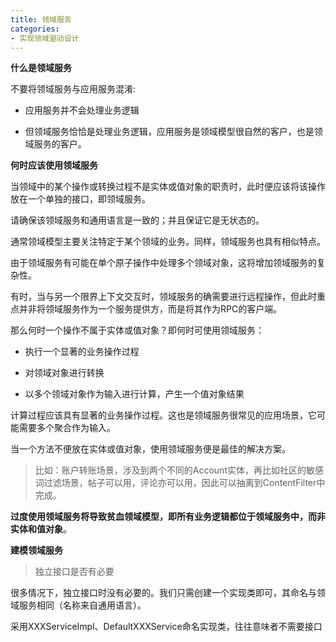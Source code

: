 ```yaml
---
title: 领域服务
categories: 
- 实现领域驱动设计
---
```


**什么是领域服务**

不要将领域服务与应用服务混淆:

* 应用服务并不会处理业务逻辑

* 但领域服务恰恰是处理业务逻辑，应用服务是领域模型很自然的客户，也是领域服务的客户。

**何时应该使用领域服务**

当领域中的某个操作或转换过程不是实体或值对象的职责时，此时便应该将该操作放在一个单独的接口，即领域服务。

请确保该领域服务和通用语言是一致的；并且保证它是无状态的。

通常领域模型主要关注特定于某个领域的业务。同样，领域服务也具有相似特点。

由于领域服务有可能在单个原子操作中处理多个领域对象，这将增加领域服务的复杂性。

有时，当与另一个限界上下文交互时，领域服务的确需要进行远程操作，但此时重点并非将领域服务作为一个服务提供方，而是将其作为RPC的客户端。

那么何时一个操作不属于实体或值对象？即何时可使用领域服务：

* 执行一个显著的业务操作过程

* 对领域对象进行转换

* 以多个领域对象作为输入进行计算，产生一个值对象结果

计算过程应该具有显著的业务操作过程。这也是领域服务很常见的应用场景，它可能需要多个聚合作为输入。

当一个方法不便放在实体或值对象，使用领域服务便是最佳的解决方案。

> 比如：账户转账场景，涉及到两个不同的Account实体，再比如社区的敏感词过滤场景，帖子可以用，评论亦可以用，因此可以抽离到ContentFilter中完成。

**过度使用领域服务将导致贫血领域模型，即所有业务逻辑都位于领域服务中，而非实体和值对象**。

**建模领域服务**

> 独立接口是否有必要

很多情况下，独立接口时没有必要的。我们只需创建一个实现类即可，其命名与领域服务相同（名称来自通用语言）。

采用XXXServiceImpl、DefaultXXXService命名实现类，往往意味者不需要接口

